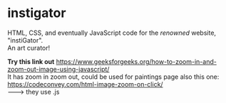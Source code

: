 # instigator

HTML, CSS, and eventually JavaScript code for the <i>renowned</i> website, "instiGator".
<br>An art curator!

<b>Try this link out</b> 
  https://www.geeksforgeeks.org/how-to-zoom-in-and-zoom-out-image-using-javascript/
<br>It has zoom in zoom out, could be used for paintings page
also this one: https://codeconvey.com/html-image-zoom-on-click/
<br>---> they use .js


